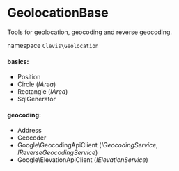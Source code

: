 GeolocationBase
===============

Tools for geolocation, geocoding and reverse geocoding.

namespace `Clevis\Geolocation`

#### basics:
 - Position
 - Circle (*IArea*)
 - Rectangle (*IArea*)
 - SqlGenerator

#### geocoding:
 - Address
 - Geocoder
 - Google\GeocodingApiClient (*IGeocodingService*, *IReverseGeocodingService*)
 - Google\ElevationApiClient (*IElevationService*)
